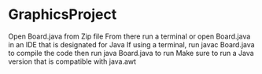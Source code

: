 # GraphicsProject

Open Board.java from Zip file
From there run a terminal or open Board.java in an IDE that is designated for Java
If using a terminal, run javac Board.java to compile the code then run java Board.java to run
Make sure to run a Java version that is compatible with java.awt
